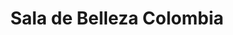 ---
title: "Sala de Belleza Colombia"
url: /santa-barbara/sala-de-belleza-colombia/
shop: cosméticos
---